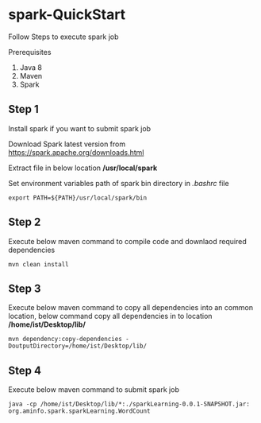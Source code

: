 # spark-QuickStart

Follow Steps to execute spark job

Prerequisites
1. Java 8
2. Maven
3. Spark

## Step 1 
  Install spark if you want to submit spark job
  
  Download Spark latest version from https://spark.apache.org/downloads.html
  
  Extract file in below location
  **/usr/local/spark**
  
  Set environment variables path of spark bin directory in *.bashrc* file
  ```
  export PATH=${PATH}/usr/local/spark/bin
  ```
## Step 2
  Execute below maven command to compile code and downlaod required dependencies
   ```
  mvn clean install
   ```
## Step 3
   Execute below maven command to copy all dependencies into an common location, below command copy all dependencies in to location **/home/ist/Desktop/lib/**
   ```
   mvn dependency:copy-dependencies -DoutputDirectory=/home/ist/Desktop/lib/
   ```
## Step 4
   Execute below maven command to submit spark job
   ```
   java -cp /home/ist/Desktop/lib/*:./sparkLearning-0.0.1-SNAPSHOT.jar: org.aminfo.spark.sparkLearning.WordCount
   ```
